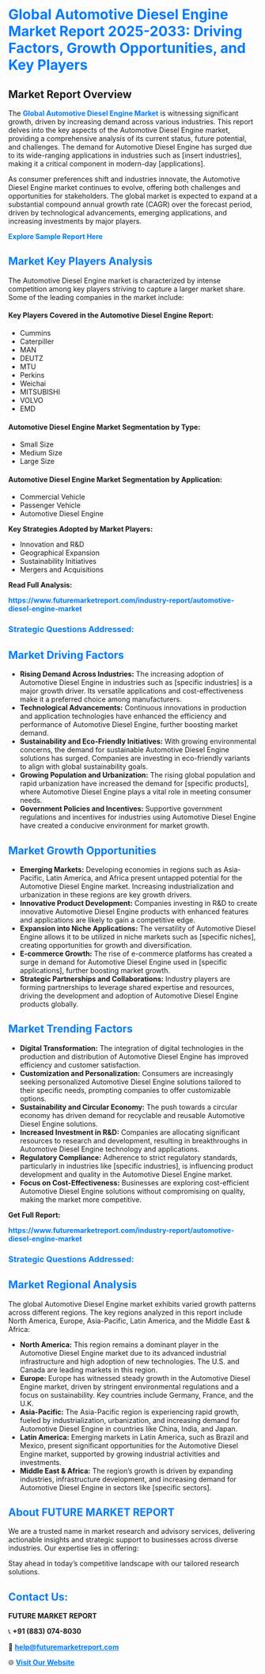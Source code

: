 <h1 style="color: #007BFF;">Global Automotive Diesel Engine Market Report 2025-2033: Driving Factors, Growth Opportunities, and Key Players</h1>

<section id="overview">
<h2>Market Report Overview</h2>
<p>The <a href="https://www.futuremarketreport.com/industry-report/automotive-diesel-engine-market" style="color: #007BFF; text-decoration: none;"><strong>Global Automotive Diesel Engine Market</strong></a> is witnessing significant growth, driven by increasing demand across various industries. This report delves into the key aspects of the Automotive Diesel Engine market, providing a comprehensive analysis of its current status, future potential, and challenges. The demand for Automotive Diesel Engine has surged due to its wide-ranging applications in industries such as [insert industries], making it a critical component in modern-day [applications].</p>
<p>As consumer preferences shift and industries innovate, the Automotive Diesel Engine market continues to evolve, offering both challenges and opportunities for stakeholders. The global market is expected to expand at a substantial compound annual growth rate (CAGR) over the forecast period, driven by technological advancements, emerging applications, and increasing investments by major players.</p>
</section>

<section id="overview">
<p><a href="https://www.futuremarketreport.com/request-sample/reportId=126705" style="color: #007BFF; text-decoration: none;"><strong>Explore Sample Report Here</strong></a></p>
</section>

<section id="key-players">
<h2 style="color: #007BFF;">Market Key Players Analysis</h2>
<p>The Automotive Diesel Engine market is characterized by intense competition among key players striving to capture a larger market share. Some of the leading companies in the market include:</p>
<h4>Key Players Covered in the Automotive Diesel Engine Report:</h4>
<ul><li>Cummins</li><li>Caterpiller</li><li>MAN</li><li>DEUTZ</li><li>MTU</li><li>Perkins</li><li>Weichai</li><li>MITSUBISHI</li><li>VOLVO</li><li>EMD</li></ul>
<h4>Automotive Diesel Engine Market Segmentation by Type:</h4>
<ul><li>Small Size</li><li>Medium Size</li><li>Large Size</li></ul>

<h4>Automotive Diesel Engine Market Segmentation by Application:</h4>
<ul><li>Commercial Vehicle</li><li>Passenger Vehicle</li><li>Automotive Diesel Engine</li></ul>
<p><strong>Key Strategies Adopted by Market Players:</strong></p>
<ul>
<li>Innovation and R&D</li>
<li>Geographical Expansion</li>
<li>Sustainability Initiatives</li>
<li>Mergers and Acquisitions</li>
</ul>
</section>

<section>
<p><strong>Read Full Analysis: </strong></p><a href="https://www.futuremarketreport.com/industry-report/automotive-diesel-engine-market" style="color: #007BFF; text-decoration: none;"><strong>https://www.futuremarketreport.com/industry-report/automotive-diesel-engine-market</strong></a>
<h3 style="color: #007BFF;">Strategic Questions Addressed:</h3>
</section>

<section id="driving-factors">
<h2 style="color: #007BFF;">Market Driving Factors</h2>
<ul>
<li><strong>Rising Demand Across Industries:</strong> The increasing adoption of Automotive Diesel Engine in industries such as [specific industries] is a major growth driver. Its versatile applications and cost-effectiveness make it a preferred choice among manufacturers.</li>
<li><strong>Technological Advancements:</strong> Continuous innovations in production and application technologies have enhanced the efficiency and performance of Automotive Diesel Engine, further boosting market demand.</li>
<li><strong>Sustainability and Eco-Friendly Initiatives:</strong> With growing environmental concerns, the demand for sustainable Automotive Diesel Engine solutions has surged. Companies are investing in eco-friendly variants to align with global sustainability goals.</li>
<li><strong>Growing Population and Urbanization:</strong> The rising global population and rapid urbanization have increased the demand for [specific products], where Automotive Diesel Engine plays a vital role in meeting consumer needs.</li>
<li><strong>Government Policies and Incentives:</strong> Supportive government regulations and incentives for industries using Automotive Diesel Engine have created a conducive environment for market growth.</li>
</ul>
</section>

<section id="growth-opportunities">
<h2 style="color: #007BFF;">Market Growth Opportunities</h2>
<ul>
<li><strong>Emerging Markets:</strong> Developing economies in regions such as Asia-Pacific, Latin America, and Africa present untapped potential for the Automotive Diesel Engine market. Increasing industrialization and urbanization in these regions are key growth drivers.</li>
<li><strong>Innovative Product Development:</strong> Companies investing in R&D to create innovative Automotive Diesel Engine products with enhanced features and applications are likely to gain a competitive edge.</li>
<li><strong>Expansion into Niche Applications:</strong> The versatility of Automotive Diesel Engine allows it to be utilized in niche markets such as [specific niches], creating opportunities for growth and diversification.</li>
<li><strong>E-commerce Growth:</strong> The rise of e-commerce platforms has created a surge in demand for Automotive Diesel Engine used in [specific applications], further boosting market growth.</li>
<li><strong>Strategic Partnerships and Collaborations:</strong> Industry players are forming partnerships to leverage shared expertise and resources, driving the development and adoption of Automotive Diesel Engine products globally.</li>
</ul>
</section>

<section id="trending-factors">
<h2 style="color: #007BFF;">Market Trending Factors</h2>
<ul>
<li><strong>Digital Transformation:</strong> The integration of digital technologies in the production and distribution of Automotive Diesel Engine has improved efficiency and customer satisfaction.</li>
<li><strong>Customization and Personalization:</strong> Consumers are increasingly seeking personalized Automotive Diesel Engine solutions tailored to their specific needs, prompting companies to offer customizable options.</li>
<li><strong>Sustainability and Circular Economy:</strong> The push towards a circular economy has driven demand for recyclable and reusable Automotive Diesel Engine solutions.</li>
<li><strong>Increased Investment in R&D:</strong> Companies are allocating significant resources to research and development, resulting in breakthroughs in Automotive Diesel Engine technology and applications.</li>
<li><strong>Regulatory Compliance:</strong> Adherence to strict regulatory standards, particularly in industries like [specific industries], is influencing product development and quality in the Automotive Diesel Engine market.</li>
<li><strong>Focus on Cost-Effectiveness:</strong> Businesses are exploring cost-efficient Automotive Diesel Engine solutions without compromising on quality, making the market more competitive.</li>
</ul>
</section>

<section>
<p><strong>Get Full Report: </strong></p><a href="https://www.futuremarketreport.com/industry-report/automotive-diesel-engine-market" style="color: #007BFF; text-decoration: none;"><strong>https://www.futuremarketreport.com/industry-report/automotive-diesel-engine-market</strong></a>
<h3 style="color: #007BFF;">Strategic Questions Addressed:</h3>
</section>


<section id="regional-analysis">
<h2 style="color: #007BFF;">Market Regional Analysis</h2>
<p>The global Automotive Diesel Engine market exhibits varied growth patterns across different regions. The key regions analyzed in this report include North America, Europe, Asia-Pacific, Latin America, and the Middle East & Africa:</p>
<ul>
<li><strong>North America:</strong> This region remains a dominant player in the Automotive Diesel Engine market due to its advanced industrial infrastructure and high adoption of new technologies. The U.S. and Canada are leading markets in this region.</li>
<li><strong>Europe:</strong> Europe has witnessed steady growth in the Automotive Diesel Engine market, driven by stringent environmental regulations and a focus on sustainability. Key countries include Germany, France, and the U.K.</li>
<li><strong>Asia-Pacific:</strong> The Asia-Pacific region is experiencing rapid growth, fueled by industrialization, urbanization, and increasing demand for Automotive Diesel Engine in countries like China, India, and Japan.</li>
<li><strong>Latin America:</strong> Emerging markets in Latin America, such as Brazil and Mexico, present significant opportunities for the Automotive Diesel Engine market, supported by growing industrial activities and investments.</li>
<li><strong>Middle East & Africa:</strong> The region’s growth is driven by expanding industries, infrastructure development, and increasing demand for Automotive Diesel Engine in sectors like [specific sectors].</li>
</ul>
</section>

<footer>
<h2 style="color: #007BFF;">About FUTURE MARKET REPORT</h2>
<p>We are a trusted name in market research and advisory services, delivering actionable insights and strategic support to businesses across diverse industries. Our expertise lies in offering:</p>

<p>Stay ahead in today’s competitive landscape with our tailored research solutions.</p>

<h2 style="color: #007BFF;">Contact Us:</h2>
<p><strong>FUTURE MARKET REPORT</strong></p>
<p>📞 <strong>+91 (883) 074-8030</strong></p>
<p>📧 <strong><a href="mailto:help@futuremarketreport.com" style="color: #007BFF;">help@futuremarketreport.com</a></strong></p>
<p>🌐 <strong><a href="https://www.futuremarketreport.com/" style="color: #007BFF;">Visit Our Website</a></strong></p>
</footer>